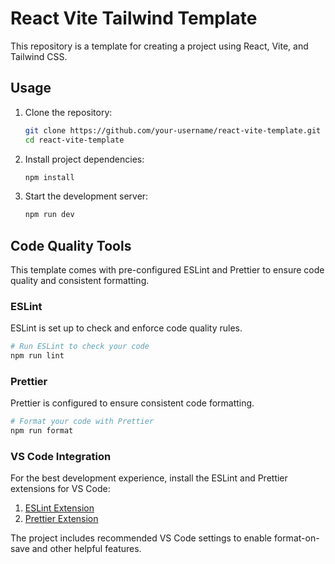 # React Vite Tailwind Template

This repository is a template for creating a project using React, Vite, and Tailwind CSS.

## Usage

1. Clone the repository:

   ```sh
   git clone https://github.com/your-username/react-vite-template.git
   cd react-vite-template
   ```

2. Install project dependencies:

   ```sh
   npm install
   ```

3. Start the development server:
   ```sh
   npm run dev
   ```

## Code Quality Tools

This template comes with pre-configured ESLint and Prettier to ensure code quality and consistent formatting.

### ESLint

ESLint is set up to check and enforce code quality rules.

```sh
# Run ESLint to check your code
npm run lint
```

### Prettier

Prettier is configured to ensure consistent code formatting.

```sh
# Format your code with Prettier
npm run format
```

### VS Code Integration

For the best development experience, install the ESLint and Prettier extensions for VS Code:

1. [ESLint Extension](https://marketplace.visualstudio.com/items?itemName=dbaeumer.vscode-eslint)
2. [Prettier Extension](https://marketplace.visualstudio.com/items?itemName=esbenp.prettier-vscode)

The project includes recommended VS Code settings to enable format-on-save and other helpful features.
